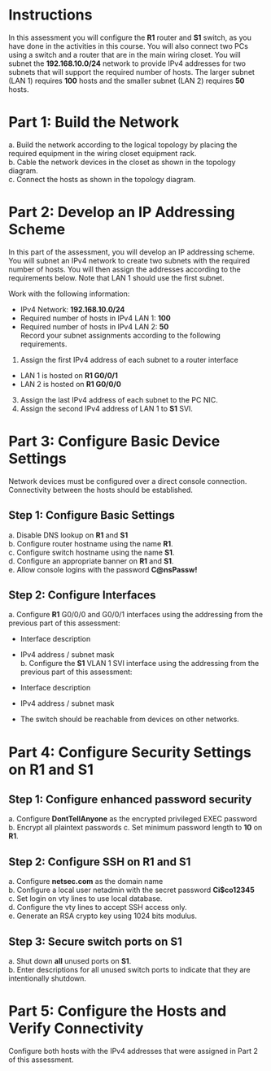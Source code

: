 # Instructions
In this assessment you will configure the **R1** router and **S1** switch, as you have done in the activities in this course. You will also connect two PCs using a switch and a router that are in the main wiring closet. You will subnet the **192.168.10.0/24** network to provide IPv4 addresses for two subnets that will support the required number of hosts. The larger subnet (LAN 1) requires **100** hosts and the smaller subnet (LAN 2) requires **50** hosts.

# Part 1: Build the Network
a. Build the network according to the logical topology by placing the required equipment in the wiring closet equipment rack.<br>
b. Cable the network devices in the closet as shown in the topology diagram.<br>
c. Connect the hosts as shown in the topology diagram.

# Part 2: Develop an IP Addressing Scheme
In this part of the assessment, you will develop an IP addressing scheme. You will subnet an IPv4 network to create two subnets with the required number of hosts. You will then assign the addresses according to the requirements below. Note that LAN 1 should use the first subnet.<br>

Work with the following information:<br>

- IPv4 Network: **192.168.10.0/24**
- Required number of hosts in IPv4 LAN 1: **100**
- Required number of hosts in IPv4 LAN 2: **50**<br>
Record your subnet assignments according to the following requirements.

1) Assign the first IPv4 address of each subnet to a router interface

- LAN 1 is hosted on **R1 G0/0/1**
- LAN 2 is hosted on **R1 G0/0/0**
3) Assign the last IPv4 address of each subnet to the PC NIC.
4) Assign the second IPv4 address of LAN 1 to **S1** SVI.

# Part 3: Configure Basic Device Settings
Network devices must be configured over a direct console connection. Connectivity between the hosts should be established.

## Step 1: Configure Basic Settings
a. Disable DNS lookup on **R1** and **S1**<br>
b. Configure router hostname using the name **R1**.<br>
c. Configure switch hostname using the name **S1**.<br>
d. Configure an appropriate banner on **R1** and **S1**.<br>
e. Allow console logins with the password **C@nsPassw!**

## Step 2: Configure Interfaces
a. Configure **R1** G0/0/0 and G0/0/1 interfaces using the addressing from the previous part of this assessment:

- Interface description
- IPv4 address / subnet mask<br>
b. Configure the **S1** VLAN 1 SVI interface using the addressing from the previous part of this assessment:

- Interface description
- IPv4 address / subnet mask
- The switch should be reachable from devices on other networks.

# Part 4: Configure Security Settings on R1 and S1
## Step 1: Configure enhanced password security
a. Configure **DontTellAnyone** as the encrypted privileged EXEC password
b. Encrypt all plaintext passwords
c. Set minimum password length to **10** on **R1**.

## Step 2: Configure SSH on R1 and S1
a. Configure **netsec.com** as the domain name<br>
b. Configure a local user netadmin with the secret password **Ci$co12345**<br>
c. Set login on vty lines to use local database.<br>
d. Configure the vty lines to accept SSH access only.<br>
e. Generate an RSA crypto key using 1024 bits modulus.

## Step 3: Secure switch ports on S1
a. Shut down **all** unused ports on **S1**.<br>
b. Enter descriptions for all unused switch ports to indicate that they are intentionally shutdown.

# Part 5: Configure the Hosts and Verify Connectivity
Configure both hosts with the IPv4 addresses that were assigned in Part 2 of this assessment.
